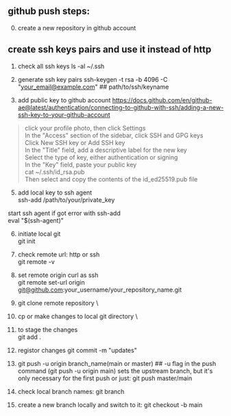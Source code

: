 ## github push steps:
0. create a new repository in github account

## create ssh keys pairs and use it instead of http
1. check all ssh keys
ls -al ~/.ssh

2. generate ssh key pairs
ssh-keygen -t rsa -b 4096 -C "your_email@example.com"  ## path/to/ssh/keyname

3. add public key to github account
https://docs.github.com/en/github-ae@latest/authentication/connecting-to-github-with-ssh/adding-a-new-ssh-key-to-your-github-account
> click your profile photo, then click Settings \
> In the "Access" section of the sidebar, click  SSH and GPG keys \
> Click New SSH key or Add SSH key \
> In the "Title" field, add a descriptive label for the new key \
> Select the type of key, either authentication or signing \
> In the "Key" field, paste your public key \
> cat ~/.ssh/id_rsa.pub \
> Then select and copy the contents of the id_ed25519.pub file

5. add local key to ssh agent \
ssh-add /path/to/your/private_key

start ssh agent if got error with ssh-add \
eval "$(ssh-agent)"

6. initiate local git \
git init

7. check remote url: http or ssh \
git remote -v

8. set remote origin curl as ssh \
git remote set-url origin git@github.com:your_username/your_repository_name.git

9. git clone remote repository \

10. cp or make changes to local git directory \

11. to stage the changes \
git add .

12. registor changes
git commit -m "updates"

13. git push -u origin branch_name(main or master) ## -u flag in the push command (git push -u origin main) sets the upstream branch, but it's only necessary for the first push
or just: git push master/main

14. check local branch names:
git branch

15. create a new branch locally and switch to it:
git checkout -b main
